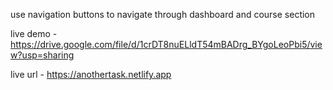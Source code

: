 use navigation buttons to navigate through dashboard and course section

live demo - https://drive.google.com/file/d/1crDT8nuELldT54mBADrg_BYgoLeoPbi5/view?usp=sharing

live url - https://anothertask.netlify.app

